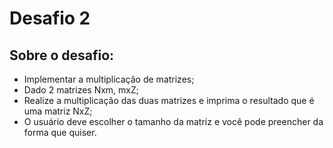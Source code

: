 # Desafio 2
## Sobre o desafio:
- Implementar a multiplicação de matrizes;
- Dado 2 matrizes Nxm, mxZ;
- Realize a multiplicação das duas matrizes e imprima o resultado que é uma matriz NxZ;
- O usuário deve escolher o tamanho da matriz e você pode preencher da forma que quiser.